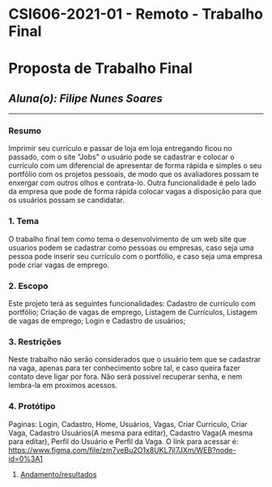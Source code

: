 # **CSI606-2021-01 - Remoto - Trabalho Final**

# **Proposta de Trabalho Final**

## *Aluna(o): Filipe Nunes Soares*

--------------

<!-- Descrever um resumo sobre o trabalho. -->

### Resumo
  
  Imprimir seu currículo e passar de loja em loja entregando ficou no passado, com o site "Jobs" o usuário pode se cadastrar e colocar o currículo com um diferencial de apresentar de forma rápida e simples o seu portfólio com os projetos pessoais, de modo que os avaliadores possam te enxergar com outros olhos e contrata-lo. 
  Outra funcionalidade é pelo lado da empresa que pode de forma rápida colocar vagas a disposição para que os usuários possam se candidatar.

<!-- Apresentar o tema. -->
### 1. Tema

  O trabalho final tem como tema o desenvolvimento de um web site que usuarios podem se cadastrar como pessoas ou empresas, caso seja uma pessoa pode inserir seu currículo com o portfólio, e caso seja uma empresa pode criar vagas de emprego.

<!-- Descrever e limitar o escopo da aplicação. -->
### 2. Escopo

  Este projeto terá as seguintes funcionalidades: Cadastro de currículo com portfólio; Criação de vagas de emprego, Listagem de Currículos, Listagem de vagas de emprego; Login e Cadastro de usuários; 

<!-- Apresentar restrições de funcionalidades e de escopo. -->
### 3. Restrições

  Neste trabalho não serão considerados que o usuário tem que se cadastrar na vaga, apenas para ter conhecimento sobre tal, e caso queira fazer contato deve ligar por fora. Não será possivel recuperar senha, e nem lembra-la em proximos acessos. 

<!-- Construir alguns protótipos para a aplicação, disponibilizá-los no Github e descrever o que foi considerado. //-->
### 4. Protótipo

  Paginas: Login, Cadastro, Home, Usuários, Vagas, Criar Curriculo, Criar Vaga, Cadastro Usuários(A mesma para editar), Cadastro Vaga(A mesma para editar), Perfil do Usuário e Perfil da Vaga.
O link para acessar é: https://www.figma.com/file/zm7veBu2O1x8UKL7jl7JXm/WEB?node-id=0%3A1  

1. [Andamento/resultados](./02-final-version.md)
